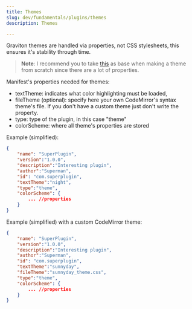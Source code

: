 ```yaml
---
title: Themes
slug: dev/fundamentals/plugins/themes
description: Themes

---
```


Graviton themes are handled via properties, not CSS stylesheets, this ensures it's stability through time.


> **Note**: I recommend you to take [this](https://github.com/Graviton-Code-Editor/sample-theme) as base when making a theme from scratch since there are a lot of properties. 

Manifest's properties needed for themes:

* textTheme: indicates what color highlighting must be loaded,
* fileTheme (optional): specify here your own CodeMirror's syntax theme's file. If you don't have a custom theme just don't write the property.
* type: type of the plugin, in this case "theme"
* colorScheme: where all theme's properties are stored

Example (simplified):

```json
{
	"name": "SuperPlugin",
	"version":"1.0.0",
	"description":"Interesting plugin",
	"author":"Superman",
	"id": "com.superplugin",
	"textTheme":"night",
	"type":"theme",
	"colorScheme": {
		... //properties
	}
}
```

Example (simplified) with a custom CodeMirror theme:

```json
{
	"name": "SuperPlugin",
	"version":"1.0.0",
	"description":"Interesting plugin",
	"author":"Superman",
	"id": "com.superplugin",
	"textTheme":"sunnyday",
	"fileTheme":"sunnyday_theme.css",
	"type":"theme",
	"colorScheme": {
		... //properties
	}
}
```